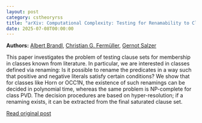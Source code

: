```yaml
---
layout: post
category: cstheoryrss
title: "arXiv: Computational Complexity: Testing for Renamability to Classes of Clause Sets"
date: 2025-07-08T00:00:00
---
```


**Authors:** [Albert Brandl](https://dblp.uni-trier.de/search?q=Albert+Brandl), [Christian G. Fermüller](https://dblp.uni-trier.de/search?q=Christian+G.+Ferm%C3%BCller), [Gernot Salzer](https://dblp.uni-trier.de/search?q=Gernot+Salzer)

This paper investigates the problem of testing clause sets for membership in
classes known from literature. In particular, we are interested in classes
defined via renaming: Is it possible to rename the predicates in a way such
that positive and negative literals satisfy certain conditions? We show that
for classes like Horn or OCC1N, the existence of such renamings can be decided
in polynomial time, whereas the same problem is NP-complete for class PVD. The
decision procedures are based on hyper-resolution; if a renaming exists, it can
be extracted from the final saturated clause set.

[Read original post](http://arxiv.org/abs/2507.05044v1)
